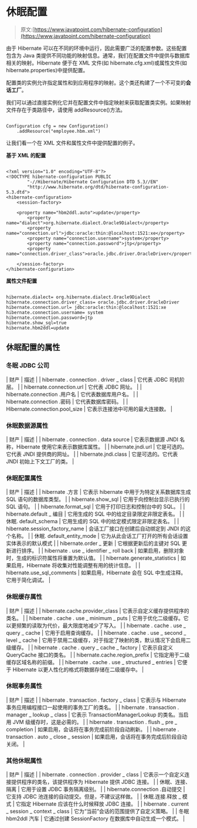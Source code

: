 # 休眠配置

> 原文:[https://www.javatpoint.com/hibernate-configuration](https://www.javatpoint.com/hibernate-configuration)

由于 Hibernate 可以在不同的环境中运行，因此需要广泛的配置参数。这些配置包含为 Java 类提供不同功能的映射信息。通常，我们在配置文件中提供与数据库相关的映射。Hibernate 便于在 XML 文件(如 hibernate.cfg.xml)或属性文件(如 hibernate.properties)中提供配置。

配置类的实例允许指定属性和到应用程序的映射。这个类还构建了一个不可变的**会话工厂**。

我们可以通过直接实例化它并在配置文件中指定映射来获取配置类实例。如果映射文件存在于类路径中，请使用 addResource()方法。

```

Configuration cfg = new Configuration()
    .addResource("employee.hbm.xml")

```

让我们看一个在 XML 文件和属性文件中提供配置的例子。

**基于 XML 的配置**

```

<?xml version="1.0" encoding="UTF-8"?>  
<!DOCTYPE hibernate-configuration PUBLIC  
        "-//Hibernate/Hibernate Configuration DTD 5.3//EN"  
        "http://www.hibernate.org/dtd/hibernate-configuration-5.3.dtd">  
<hibernate-configuration>  
    <session-factory>  

    <property name="hbm2ddl.auto">update</property>    
        <property name="dialect">org.hibernate.dialect.Oracle9Dialect</property>    
        <property name="connection.url">jdbc:oracle:thin:@localhost:1521:xe</property>    
        <property name="connection.username">system</property>    
        <property name="connection.password">jtp</property>    
        <property name="connection.driver_class">oracle.jdbc.driver.OracleDriver</property>   

    </session-factory>  
</hibernate-configuration>

```

**属性文件配置**

```

hibernate.dialect= org.hibernate.dialect.Oracle9Dialect
hibernate.connection.driver_class= oracle.jdbc.driver.OracleDriver
hibernate.connection.url= jdbc:oracle:thin:@localhost:1521:xe
hibernate.connection.username= system
hibernate.connection.password=jtp
hibernate.show_sql=true  
hibernate.hbm2ddl=update  

```

## 休眠配置的属性

### 冬眠 JDBC 公司

| 财产 | 描述 |
| hibernate . connection . driver _ class | 它代表 JDBC 司机阶层。 |
| hibernate.connection.url | 它代表 JDBC 网址。 |
| hibernate.connection .用户名 | 它代表数据库用户名。 |
| hibernate.connection .密码 | 它代表数据库密码。 |
| Hibernate.connection.pool_size | 它表示连接池中可用的最大连接数。 |

### 休眠数据源属性

| 财产 | 描述 |
| hibernate . connection . data source | 它表示数据源 JNDI 名称，Hibernate 使用它来表示数据库属性。 |
| hibernate.jndi.url | 它是可选的。它代表 JNDI 提供商的网址。 |
| hibernate.jndi.class | 它是可选的。它代表 JNDI 初始上下文工厂的类。 |

### 休眠配置属性

| 财产 | 描述 |
| hibernate .方言 | 它表示 hibernate 中用于为特定关系数据库生成 SQL 语句的数据库类型。 |
| hibernate.show_sql | 它用于向控制台显示已执行的 SQL 语句。 |
| hibernate.format_sql | 它用于打印日志和控制台中的 SQL。 |
| hibernate.default _ 编目 | 它用生成的 SQL 中的给定目录限定非限定表名。 |
| 休眠. default_schema | 它用生成的 SQL 中的给定模式限定非限定表名。 |
| hibernate.session_factory_name | 会话工厂接口在创建后自动绑定到 JNDI 的这个名称。 |
| 休眠. default_entity_mode | 它为从此会话工厂打开的所有会话设置实体表示的默认模式 |
| hibernate.order _ 更新 | 它根据更新后的主键对 SQL 更新进行排序。 |
| hibernate . use _ identifier _ roll back | 如果启用，删除对象时，生成的标识符属性将重置为默认值。 |
| hibernate.generate_statistics | 如果启用，Hibernate 将收集对性能调整有用的统计信息。 |
| hibernate.use_sql_comments | 如果启用，Hibernate 会在 SQL 中生成注释。它用于简化调试。 |

### 休眠缓存属性

| 财产 | 描述 |
| hibernate.cache.provider_class | 它表示自定义缓存提供程序的类名。 |
| hibernate . cache . use _ minimum _ puts | 它用于优化二级缓存。它以更频繁的读取为代价，最大限度地减少了写入。 |
| hibernate . cache . use _ query _ cache | 它用于启用查询缓存。 |
| hibernate . cache . use _ second _ level _ cache | 它用于禁用二级缓存，对于指定了<cache>映射的类，默认情况下会启用二级缓存。</cache> |
| hibernate . cache . query _ cache _ factory | 它表示自定义 QueryCache 接口的类名。 |
| hibernate.cache.region_prefix | 它指定用于二级缓存区域名称的前缀。 |
| hibernate . cache . use _ structured _ entries | 它便于 Hibernate 以更人性化的格式将数据存储在二级缓存中。 |

### 休眠事务属性

| 财产 | 描述 |
| hibernate . transaction . factory _ class | 它表示与 Hibernate 事务应用编程接口一起使用的事务工厂的类名。 |
| hibernate . transaction . manager _ lookup _ class | 它表示 TransactionManagerLookup 的类名。当启用 JVM 级缓存时，这是必需的。 |
| hibernate . transaction . flush _ pre _ completion | 如果启用，会话将在事务完成前阶段自动刷新。 |
| hibernate . transaction . auto _ close _ session | 如果启用，会话将在事务完成后阶段自动关闭。 |

### 其他休眠属性

| 财产 | 描述 |
| hibernate . connection . provider _ class | 它表示一个自定义连接提供程序的类名，该提供程序为 Hibernate 提供 JDBC 连接。 |
| 休眠、连接、隔离 | 它用于设置 JDBC 事务隔离级别。 |
| hibernate.connection .自动提交 | 它支持 JDBC 池连接的自动提交。但是，不建议这样做。 |
| 休眠.连接.释放 _ 模式 | 它指定 Hibernate 应该在什么时候释放 JDBC 连接。 |
| hibernate . current _ session _ context _ class | 它为“当前”会话的范围提供了自定义策略。 |
| 冬眠 hbm2ddl 汽车 | 它通过创建 SessionFactory 在数据库中自动生成一个模式。 |